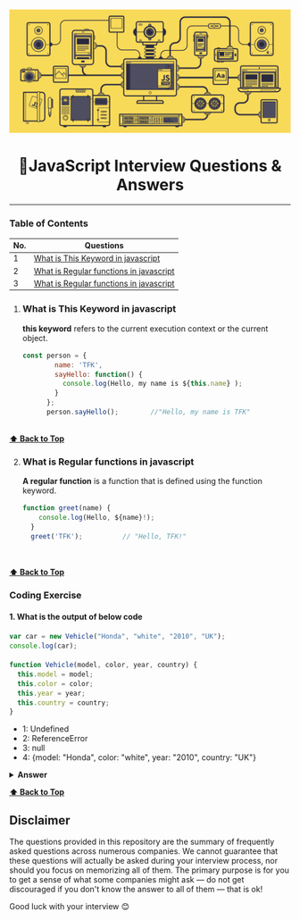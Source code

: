 <br>

<a href=#><img src="/images/ban1.gif"></a>
<h1 align="center"> <strong>  🤔JavaScript Interview Questions & Answers </strong> </h1> 



---

### Table of Contents

| No. | Questions                                                                                                                                                         |
| --- | --------------------------------------------------------------------------------------------------------------------------------------------------------------- |
| 1   | [What is This Keyword in javascript](#what-is-This-Keyword-in-javascript)                                         |
| 2   | [What is Regular functions in javascript](#what-is-Regular-functions-in-javascript)  
| 3   | [What is Regular functions in javascript](#what-is-Regular-functions-in-javascript)  

1. ### What is This Keyword in javascript

   **this keyword** refers to the current execution context or the current object. 

    ```javascript
    const person = {
            name: 'TFK',
            sayHello: function() {
              console.log(Hello, my name is ${this.name} );
            }
          };
          person.sayHello();        //"Hello, my name is TFK"
        
    ```
**[⬆ Back to Top](#table-of-contents)**
   

   
2. ### What is Regular functions in javascript

   **A regular function** is a function that is defined using the function keyword. 

     ```javascript
    function greet(name) {
        console.log(Hello, ${name}!);
      }
      greet('TFK');          // "Hello, TFK!"
    
        
    ```
   
**[⬆ Back to Top](#table-of-contents)**
   

   



### Coding Exercise

   #### 1. What is the output of below code

   ```javascript
   var car = new Vehicle("Honda", "white", "2010", "UK");
   console.log(car);

   function Vehicle(model, color, year, country) {
     this.model = model;
     this.color = color;
     this.year = year;
     this.country = country;
   }
   
   ```

   - 1: Undefined
   - 2: ReferenceError
   - 3: null
   - 4: {model: "Honda", color: "white", year: "2010", country: "UK"}

   <details><summary><b>Answer</b></summary>
   <p>

   ##### Answer: 4

   The function declarations are hoisted similar to any variables. So the placement for `Vehicle` function declaration doesn't make any difference.

   </p>
   </details>



  **[⬆ Back to Top](#table-of-contents)**

 
   ## Disclaimer

   The questions provided in this repository are the summary of frequently asked questions across numerous companies. We cannot guarantee that these questions will actually be asked during your interview process, nor should you focus on memorizing all of them. The primary purpose is for you to get a sense of what some companies might ask — do not get discouraged if you don't know the answer to all of them ⁠— that is ok!

   Good luck with your interview 😊

